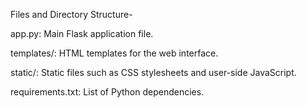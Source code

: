 Files and Directory Structure- 

app.py: Main Flask application file.

templates/: HTML templates for the web interface.

static/: Static files such as CSS stylesheets and user-side JavaScript.

requirements.txt: List of Python dependencies.
